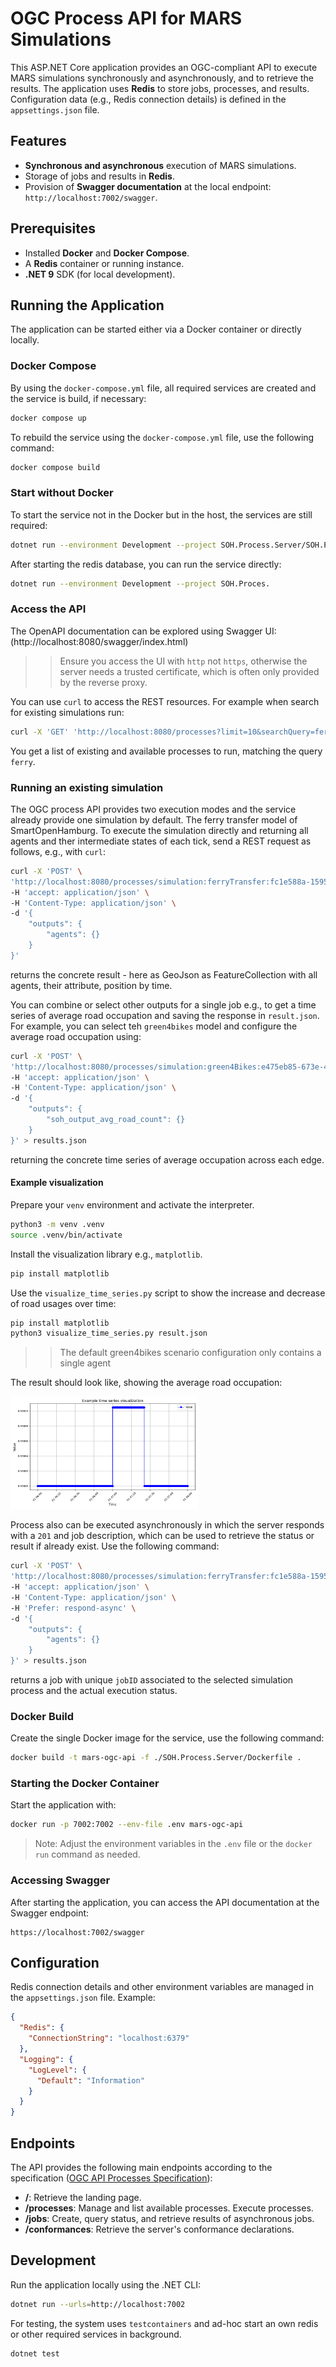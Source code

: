 # OGC Process API for MARS Simulations

This ASP.NET Core application provides an OGC-compliant API to execute MARS simulations synchronously and asynchronously, and to retrieve the results. The application uses **Redis** to store jobs, processes, and results. Configuration data (e.g., Redis connection details) is defined in the `appsettings.json` file.

## Features

- **Synchronous and asynchronous** execution of MARS simulations.  
- Storage of jobs and results in **Redis**.  
- Provision of **Swagger documentation** at the local endpoint: `http://localhost:7002/swagger`.

## Prerequisites

- Installed **Docker** and **Docker Compose**.  
- A **Redis** container or running instance.  
- **.NET 9** SDK (for local development).

## Running the Application

The application can be started either via a Docker container or directly locally.

### Docker Compose

By using the `docker-compose.yml` file, all required services are created and the service is build, if necessary:

```bash
docker compose up
```

To rebuild the service using the `docker-compose.yml` file, use the following command:

```bash
docker compose build
```

### Start without Docker

To start the service not in the Docker but in the host, the services are still required:

```bash
dotnet run --environment Development --project SOH.Process.Server/SOH.Process.Server.csproj
```

After starting the redis database, you can run the service directly:

```bash
dotnet run --environment Development --project SOH.Proces.
```

### Access the API

The OpenAPI documentation can be explored using Swagger UI: (http://localhost:8080/swagger/index.html)

>> Ensure you access the UI with `http` not `https`, otherwise the server needs a trusted certificate, which is often only provided by the reverse proxy.

You can use `curl` to access the REST resources. For example when search for existing simulations run:

```bash
curl -X 'GET' 'http://localhost:8080/processes?limit=10&searchQuery=ferry'
```
You get a list of existing and available processes to run, matching the query `ferry`.

### Running an existing simulation

The OGC process API provides two execution modes and the service already provide one simulation by default. The ferry transfer model of SmartOpenHamburg. To execute the simulation directly and returning all agents and ther intermediate states of each tick, send a REST request as follows, e.g., with `curl`: 
```bash
curl -X 'POST' \
'http://localhost:8080/processes/simulation:ferryTransfer:fc1e588a-1595-42a3-bd58-eba1382f54c0/execution' \
-H 'accept: application/json' \
-H 'Content-Type: application/json' \
-d '{
    "outputs": {
        "agents": {}
    }
}'
```

returns the concrete result - here as GeoJson as FeatureCollection with all agents, their attribute, position by time.

You can combine or select other outputs for a single job e.g., to get a time series of average road occupation and saving the response in `result.json`. For example, you can select teh `green4bikes` model and configure the average road occupation using:

```bash
curl -X 'POST' \
'http://localhost:8080/processes/simulation:green4Bikes:e475eb85-673e-4541-bded-3c809f458454/execution' \
-H 'accept: application/json' \
-H 'Content-Type: application/json' \
-d '{
    "outputs": {
        "soh_output_avg_road_count": {}
    }
}' > results.json
```
returning the concrete time series of average occupation across each edge.

#### Example visualization
 
Prepare your `venv` environment and activate the interpreter. 

```bash
python3 -m venv .venv
source .venv/bin/activate
```

Install the visualization library e.g., `matplotlib`.

```bash
pip install matplotlib
```

Use the `visualize_time_series.py` script to show the increase and decrease of road usages over time:

```bash
pip install matplotlib
python3 visualize_time_series.py result.json
```

>> The default green4bikes scenario configuration only contains a single agent

The result should look like, showing the average road occupation:

<img src="example.png" alt="Beschreibung" width="300">

Process also can be executed asynchronously in which the server responds with a `201` and job description, which can be used to retrieve the status or result if already exist. Use the following command:

```bash
curl -X 'POST' \
'http://localhost:8080/processes/simulation:ferryTransfer:fc1e588a-1595-42a3-bd58-eba1382f54c0/execution' \
-H 'accept: application/json' \
-H 'Content-Type: application/json' \
-H 'Prefer: respond-async' \
-d '{
    "outputs": {
        "agents": {}
    }
}' > results.json
```
returns a job with unique ``jobID`` associated to the selected simulation process and the actual execution status.

### Docker Build

Create the single Docker image for the service, use the following command:

```bash
docker build -t mars-ogc-api -f ./SOH.Process.Server/Dockerfile .
```

### Starting the Docker Container

Start the application with:

```bash
docker run -p 7002:7002 --env-file .env mars-ogc-api
```

> Note: Adjust the environment variables in the `.env` file or the `docker run` command as needed.

### Accessing Swagger

After starting the application, you can access the API documentation at the Swagger endpoint:

```
https://localhost:7002/swagger
```

## Configuration

Redis connection details and other environment variables are managed in the `appsettings.json` file. Example:

```json
{
  "Redis": {
    "ConnectionString": "localhost:6379"
  },
  "Logging": {
    "LogLevel": {
      "Default": "Information"
    }
  }
}
```

## Endpoints

The API provides the following main endpoints according to the specification ([OGC API Processes Specification](https://docs.ogc.org/is/18-062r2/18-062r2.html#toc0)):

- **/**: Retrieve the landing page.
- **/processes**: Manage and list available processes. Execute processes.
- **/jobs**: Create, query status, and retrieve results of asynchronous jobs.
- **/conformances**: Retrieve the server's conformance declarations.

## Development

Run the application locally using the .NET CLI:

```bash
dotnet run --urls=http://localhost:7002
```

For testing, the system uses `testcontainers` and ad-hoc start an own redis or other required services in background.

```bash
dotnet test
```